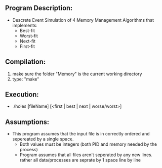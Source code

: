 ## Program Description: 
- Descrete Event Simulation of 4 Memory Management Algorithms that implements:
    - Best-fit
    - Worst-fit
    - Next-fit
    - First-fit

## Compilation:

1. make sure the folder "Memory" is the current working directory
2. type: "make"

## Execution:

- ./holes [fileName] [<first | best | next | worse/worst>]

## Assumptions:

- This program assumes that the input file is in correctly ordered and sepereated by a single space.
    - Both values must be integers (both PID and memory needed by the process)
    - Program assumes that all files aren't seperated by any new lines. rather all data/processes are seprate by 1 space line by line
